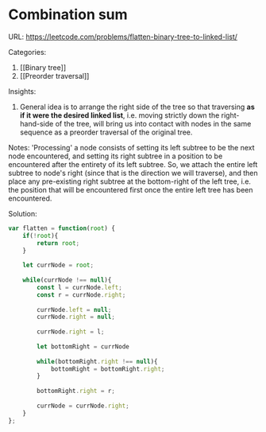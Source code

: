 # Combination sum

URL: https://leetcode.com/problems/flatten-binary-tree-to-linked-list/

Categories:
1. [[Binary tree]]
2. [[Preorder traversal]]

Insights:
1. General idea is to arrange the right side of the tree so that traversing **as if it were the desired linked list**, i.e. moving strictly down the right-hand-side of the tree, will bring us into contact with nodes in the same sequence as a preorder traversal of the original tree.

Notes:
'Processing' a node consists of setting its left subtree to be the next node encountered, and setting its right subtree in a position to be encountered after the entirety of its left subtree.  So, we attach the entire left subtree to node's right (since that is the direction we will traverse), and then place any pre-existing right subtree at the bottom-right of the left tree, i.e. the position that will be encountered first once the entire left tree has been encountered.

Solution:
```javascript
var flatten = function(root) {
    if(!root){
        return root;
    }
    
    let currNode = root;
    
    while(currNode !== null){
        const l = currNode.left;
        const r = currNode.right;
        
        currNode.left = null;
        currNode.right = null;
        
        currNode.right = l;
        
        let bottomRight = currNode
        
        while(bottomRight.right !== null){
            bottomRight = bottomRight.right;
        }
        
        bottomRight.right = r;
        
        currNode = currNode.right;
    }
};
```
